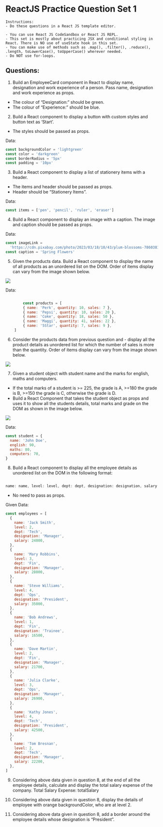 # ReactJS Practice Question Set 1
    Instructions:
    - Do these questions in a React JS template editor.
    
    - You can use React JS CodeSandbox or React JS REPL.
    - This set is mostly about practicing JSX and conditional styling in React. There is NO use of useState hook in this set.
    - You can make use of methods such as .map(), .filter(), .reduce(), .length, toLowerCase(), toUpperCase() wherever needed.
    - Do NOT use for-loops.
## Questions:

1. Build an EmployeeCard component in React to display name, designation and work experience of a person. Pass name, designation and work experience as props.

- The colour of “Designation:” should be green.
- The colour of “Experience:” should be blue.

2. Build a React component to display a button with custom styles and button text as ‘Start’. 
- The styles should be passed as props.

Data:
```jsx
const backgroundColor = 'lightgreen'
const color = 'darkgreen'
const borderRadius = '5px'
const padding = '10px'
```
3. Build a React component to display a list of stationery items with a header. 
- The items and header should be passed as props. 
- Header should be “Stationery Items”.

Data:
```jsx
const items = ['pen', 'pencil', 'ruler', 'eraser']
```
4. Build a React component to display an image with a caption. The image and caption should be passed as props.

Data:
```jsx
const imageLink =
  'https://cdn.pixabay.com/photo/2023/03/18/10/43/plum-blossoms-7860381_1280.jpg'
const caption = 'Spring Flowers'
```

5. Given the products data. Build a React component to display the name of all products as an unordered list on the DOM. Order of items display can vary from the image shown below.

<img src="./Images/practiceSet1/ex3.png">

Data:

```jsx

        const products = [
        { name: 'Perk', quantity: 10, sales: 7 },
        { name: 'Pepsi', quantity: 10, sales: 20 },
        { name: 'Coke', quantity: 18, sales: 50 },
        { name: 'Maggi', quantity: 41, sales: 22 },
        { name: '5Star', quantity: 7, sales: 9 },
    ]
```
6. Consider the products data from previous question and - display all the product details as unordered list for which the number of sales is more than the quantity.
Order of items display can vary from the image shown below.

<img src="./Images/practiceSet1/Ex6.png"></img>

7. Given a student object with student name and the marks for english, maths and computers. 
- If the total marks of a student is >= 225, the grade is A, >=180 the grade is B, >=150 the grade is C, otherwise the grade is D. 
- Build a React Component that takes the student object as props and uses it to show all the students details, total marks and grade on the DOM as shown in the image below.

<img src="./Images/practiceSet1/ex7.png"></img>

Data:
```jsx
const student = {
  name: 'John Doe',
  english: 90,
  maths: 80,
  computers: 70,
}
```
8. Build a React component to display all the employee details as unordered list on the DOM in the following format:

```jsx

name: name, level: level, dept: dept, designation: designation, salary: salary
```
- No need to pass as props.

Given Data:
```jsx
const employees = [
  {
    name: 'Jack Smith',
    level: 2,
    dept: 'Tech',
    designation: 'Manager',
    salary: 24000,
  },
  {
    name: 'Mary Robbins',
    level: 3,
    dept: 'Fin',
    designation: 'Manager',
    salary: 28000,
  },
  {
    name: 'Steve Williams',
    level: 4,
    dept: 'Ops',
    designation: 'President',
    salary: 35000,
  },
  {
    name: 'Bob Andrews',
    level: 1,
    dept: 'Fin',
    designation: 'Trainee',
    salary: 16500,
  },
  {
    name: 'Dave Martin',
    level: 2,
    dept: 'Fin',
    designation: 'Manager',
    salary: 21700,
  },
  {
    name: 'Julia Clarke',
    level: 3,
    dept: 'Ops',
    designation: 'Manager',
    salary: 26900,
  },
  {
    name: 'Kathy Jones',
    level: 4,
    dept: 'Tech',
    designation: 'President',
    salary: 42500,
  },
  {
    name: 'Tom Bresnan',
    level: 2,
    dept: 'Tech',
    designation: 'Manager',
    salary: 22200,
  },
]
```
9. Considering above data given in question 8, at the end of all the employee details, calculate and display the total salary expense of the company. Total Salary Expense: totalSalary

10. Considering above data given in question 8, display the details of employee with orange backgroundColor, who are at level 2.

11. Considering above data given in question 8, add a border around the employee details whose designation is “President”.
